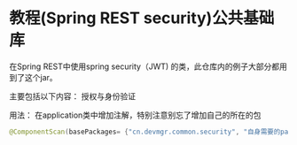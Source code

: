 # 教程(Spring REST security)公共基础库

在Spring REST中使用spring security（JWT) 的类，此仓库内的例子大部分都用到了这个jar。

主要包括以下内容：
授权与身份验证

用法：
在application类中增加注解，特别注意别忘了增加自己的所在的包
````Java
@ComponentScan(basePackages= {"cn.devmgr.common.security", "自身需要的package"})
````

